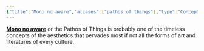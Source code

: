 ```yaml
---
{"title":"Mono no aware","aliases":["pathos of things"],"type":"Concept","tags":["concept/aesthetics","concept/literature","concept/art"],"created":"2022-12-28T11:32:51+06:00","updated":"2023-01-02T23:05:52+06:00","dg-publish":true,"permalink":"/entities/concepts/mono-no-aware/","dgPassFrontmatter":true}
---
```


**[Mono no aware](https://en.wikipedia.org/wiki/Mono%20no%20aware)** or the Pathos of Things is probably one of the timeless concepts of the aesthetics that pervades most if not all the forms of art and literatures of every culture.